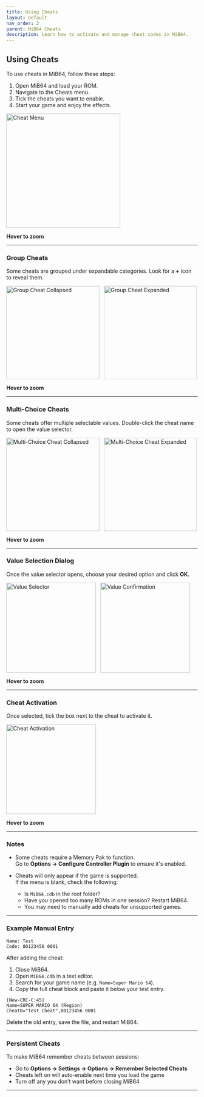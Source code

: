 ```yaml
---
title: Using Cheats
layout: default
nav_order: 2
parent: MiB64 Cheats
description: Learn how to activate and manage cheat codes in MiB64.
---
```


<style>
.zoom-pair {
  display: flex;
  gap: 12px;
  align-items: flex-start;
  position: relative;
}

.zoom-on-hover {
  display: inline-block;
  position: relative;
}

.zoom-on-hover img {
  display: block;
  cursor: zoom-in;
  transition: transform 0.3s ease;
  transform-origin: left center;
  position: relative;
  z-index: 1;
}

.zoom-on-hover:hover img {
  transform: scale(1.5);
}

.zoom-pair .zoom-on-hover:first-child:hover img {
  z-index: 9999;
}

.zoom-pair .zoom-on-hover:last-child:hover img {
  z-index: 100;
}
</style>

## <a name="using-cheats">Using Cheats</a>

To use cheats in MiB64, follow these steps:

1. Open MiB64 and load your ROM.
2. Navigate to the Cheats menu.
3. Tick the cheats you want to enable.
4. Start your game and enjoy the effects.

<div class="zoom-on-hover">
  <img src="/cheats/assets/images/01/Cheat11.png" alt="Cheat Menu" width="300" />
</div>
<p class="has-text-align-center"><strong>Hover to zoom</strong></p>
<!-- ClauseEcho: Cheat11 Interactive Image -->

---

### Group Cheats

Some cheats are grouped under expandable categories. Look for a **+** icon to reveal them.

<div class="zoom-pair">
  <div class="zoom-on-hover">
    <img src="/cheats/assets/images/01/Cheat21.png" alt="Group Cheat Collapsed" width="245" />
  </div>
  <div class="zoom-on-hover">
    <img src="/cheats/assets/images/01/Cheat31.png" alt="Group Cheat Expanded" width="245" />
  </div>
</div>

<p class="has-text-align-center"><strong>Hover to zoom</strong></p>
<!-- ClauseEcho: Cheat21 & Cheat31 Interactive Images -->

---

### Multi-Choice Cheats

Some cheats offer multiple selectable values. Double-click the cheat name to open the value selector.

<div class="zoom-pair">
  <div class="zoom-on-hover">
    <img src="/cheats/assets/images/01/Cheat41.png" alt="Multi-Choice Cheat Collapsed" width="245" />
  </div>
  <div class="zoom-on-hover">
    <img src="/cheats/assets/images/01/Cheat51.png" alt="Multi-Choice Cheat Expanded" width="245" />
  </div>
</div>

<p class="has-text-align-center"><strong>Hover to zoom</strong></p>
<!-- ClauseEcho: Cheat41 & Cheat51 Interactive Images -->

---

### Value Selection Dialog

Once the value selector opens, choose your desired option and click **OK**.

<div class="zoom-pair">
  <div class="zoom-on-hover">
    <img src="/cheats/assets/images/01/Cheat61.png" alt="Value Selector" width="236" />
  </div>
  <div class="zoom-on-hover">
    <img src="/cheats/assets/images/01/Cheat71.png" alt="Value Confirmation" width="236" />
  </div>
</div>

<p class="has-text-align-center"><strong>Hover to zoom</strong></p>
<!-- ClauseEcho: Cheat61 & Cheat71 Interactive Images -->

---

### Cheat Activation

Once selected, tick the box next to the cheat to activate it.

<div class="zoom-on-hover">
  <img src="/cheats/assets/images/01/Cheat81.png" alt="Cheat Activation" width="236" />
</div>
<p class="has-text-align-center"><strong>Hover to zoom</strong></p>
<!-- ClauseEcho: Cheat81 Interactive Image -->

---

### Notes

- Some cheats require a Memory Pak to function.  
  Go to **Options → Configure Controller Plugin** to ensure it's enabled.

- Cheats will only appear if the game is supported.  
  If the menu is blank, check the following:
  - Is `MiB64.cdb` in the root folder?
  - Have you opened too many ROMs in one session? Restart MiB64.
  - You may need to manually add cheats for unsupported games.

---

### Example Manual Entry

```text
Name: Test
Code: 80123456 0001
```

After adding the cheat:

1. Close MiB64.
2. Open `MiB64.cdb` in a text editor.
3. Search for your game name (e.g. `Name=Super Mario 64`).
4. Copy the full cheat block and paste it below your test entry.

```text
[New-CRC-C:45]
Name=SUPER MARIO 64 (Region)
Cheat0="Test Cheat",80123456 0001
```

Delete the old entry, save the file, and restart MiB64.

---

### Persistent Cheats

To make MiB64 remember cheats between sessions:

- Go to **Options → Settings → Options → Remember Selected Cheats**
- Cheats left on will auto-enable next time you load the game
- Turn off any you don’t want before closing MiB64

---

<!-- ClauseLock: Using Cheats Section Echoed -->
